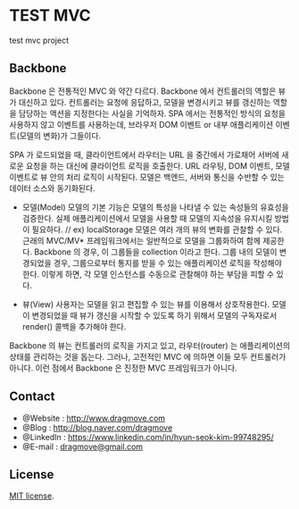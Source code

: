 # TEST MVC

test mvc project


## Backbone
Backbone 은 전통적인 MVC 와 약간 다르다.
Backbone 에서 컨트롤러의 역할은 뷰가 대신하고 있다.
컨트롤러는 요청에 응답하고, 모델을 변경시키고 뷰를 갱신하는 역할을 담당하는 액션을 지정한다는 사실을 기억하자.
SPA 에서는 전통적인 방식의 요청을 사용하지 않고 이벤트를 사용하는데, 브라우저 DOM 이벤트 or 내부 애플리케이션 이벤트(모델의 변화)가 그들이다.

SPA 가 로드되었을 때, 클라이언트에서 라우터는 URL 을 중간에서 가로채어 서버에 새로운 요청을 하는 대신에 클라이언트 로직을 호출한다.
URL 라우팅, DOM 이벤트, 모델 이벤트로 뷰 안의 처리 로직이 시작된다.
모델은 백엔드, 서버와 통신을 수반할 수 있는 데이터 소스와 동기화된다.

+ 모델(Model)
모델의 기본 기능은 모델의 특성을 나타낼 수 있는 속성들의 유효성을 검증한다.
실제 애플리케이션에서 모델을 사용할 때 모델의 지속성을 유지시킬 방법이 필요하다. // ex) localStorage
모델은 여러 개의 뷰의 변화를 관찰할 수 있다.
근래의 MVC/MV* 프레임워크에서는 일반적으로 모델을 그룹화하여 함께 제공한다. 
Backbone 의 경우, 이 그룹들을 collection 이라고 한다. 그룹 내의 모델이 변경되었을 경우, 그룹으로부터 통지를 받을 수 있는 애플리케이션 로직을 작성해야 한다. 
이렇게 하면, 각 모델 인스턴스를 수동으로 관찰해야 하는 부담을 피할 수 있다.

+ 뷰(View)
사용자는 모델을 읽고 편집할 수 있는 뷰를 이용해서 상호작용한다. 
모델이 변경되었을 때 뷰가 갱신을 시작할 수 있도록 하기 위해서 모델의 구독자로서 render() 콜백을 추가해야 한다.

Backbone 의 뷰는 컨트롤러의 로직을 가지고 있고, 라우터(router) 는 애플리케이션의 상태를 관리하는 것을 돕는다.
그러나, 고전적인 MVC 에 의하면 이들 모두 컨트롤러가 아니다.
이런 점에서 Backbone 은 진정한 MVC 프레임워크가 아니다.




## Contact
* @Website : http://www.dragmove.com
* @Blog : http://blog.naver.com/dragmove
* @LinkedIn : https://www.linkedin.com/in/hyun-seok-kim-99748295/
* @E-mail : dragmove@gmail.com


## License
[MIT license](http://danro.mit-license.org/).